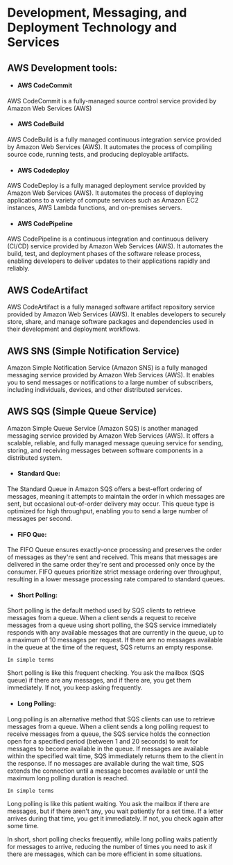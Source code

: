 # Development, Messaging, and Deployment Technology and Services

## AWS Development tools:

* #### AWS CodeCommit

AWS CodeCommit is a fully-managed source control service provided by Amazon Web Services (AWS)

* #### AWS CodeBuild

AWS CodeBuild is a fully managed continuous integration service provided by Amazon Web Services (AWS). It automates the process of compiling source code, running tests, and producing deployable artifacts.

* #### AWS Codedeploy

AWS CodeDeploy is a fully managed deployment service provided by Amazon Web Services (AWS). It automates the process of deploying applications to a variety of compute services such as Amazon EC2 instances, AWS Lambda functions, and on-premises servers.

* #### AWS CodePipeline

AWS CodePipeline is a continuous integration and continuous delivery (CI/CD) service provided by Amazon Web Services (AWS). It automates the build, test, and deployment phases of the software release process, enabling developers to deliver updates to their applications rapidly and reliably.

## AWS CodeArtifact

AWS CodeArtifact is a fully managed software artifact repository service provided by Amazon Web Services (AWS). It enables developers to securely store, share, and manage software packages and dependencies used in their development and deployment workflows.

## AWS SNS (Simple Notification Service)

Amazon Simple Notification Service (Amazon SNS) is a fully managed messaging service provided by Amazon Web Services (AWS). It enables you to send messages or notifications to a large number of subscribers, including individuals, devices, and other distributed services.

## AWS SQS (Simple Queue Service)

Amazon Simple Queue Service (Amazon SQS) is another managed messaging service provided by Amazon Web Services (AWS). It offers a scalable, reliable, and fully managed message queuing service for sending, storing, and receiving messages between software components in a distributed system.

* #### Standard Que:

The Standard Queue in Amazon SQS offers a best-effort ordering of messages, meaning it attempts to maintain the order in which messages are sent, but occasional out-of-order delivery may occur. This queue type is optimized for high throughput, enabling you to send a large number of messages per second.

* #### FIFO Que:

The FIFO Queue ensures exactly-once processing and preserves the order of messages as they're sent and received. This means that messages are delivered in the same order they're sent and processed only once by the consumer. FIFO queues prioritize strict message ordering over throughput, resulting in a lower message processing rate compared to standard queues. 

* #### Short Polling:

Short polling is the default method used by SQS clients to retrieve messages from a queue. When a client sends a request to receive messages from a queue using short polling, the SQS service immediately responds with any available messages that are currently in the queue, up to a maximum of 10 messages per request. If there are no messages available in the queue at the time of the request, SQS returns an empty response. 

`In simple terms`

Short polling is like this frequent checking. You ask the mailbox (SQS queue) if there are any messages, and if there are, you get them immediately. If not, you keep asking frequently.

* #### Long Polling:

Long polling is an alternative method that SQS clients can use to retrieve messages from a queue. When a client sends a long polling request to receive messages from a queue, the SQS service holds the connection open for a specified period (between 1 and 20 seconds) to wait for messages to become available in the queue. If messages are available within the specified wait time, SQS immediately returns them to the client in the response. If no messages are available during the wait time, SQS extends the connection until a message becomes available or until the maximum long polling duration is reached. 

`In simple terms`

Long polling is like this patient waiting. You ask the mailbox if there are messages, but if there aren't any, you wait patiently for a set time. If a letter arrives during that time, you get it immediately. If not, you check again after some time.

In short, short polling checks frequently, while long polling waits patiently for messages to arrive, reducing the number of times you need to ask if there are messages, which can be more efficient in some situations.
